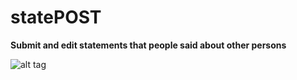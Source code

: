 # statePOST

<b>Submit and edit statements that people said about other persons</b>

![alt tag](https://raw.githubusercontent.com/DataMoon/statePOST/master/screens/info.png)